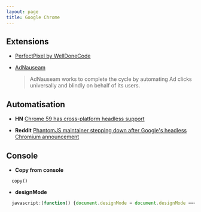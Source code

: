 ```yaml
---
layout: page
title: Google Chrome
---
```


## Extensions

* [PerfectPixel by WellDoneCode](https://chrome.google.com/webstore/detail/perfectpixel-by-welldonec/dkaagdgjmgdmbnecmcefdhjekcoceebi)

* [AdNauseam](https://adnauseam.io)
  > AdNauseam works to complete the cycle by automating Ad clicks universally and blindly on behalf of its users.

## Automatisation

* **HN** [Chrome 59 has cross-platform headless support](https://news.ycombinator.com/item?id=14101233)

* **Reddit** [PhantomJS maintainer stepping down after Google's headless Chromium announcement](https://www.reddit.com/r/javascript/comments/654mnq/phantomjs_maintainer_stepping_down_after_googles/)

## Console

* **Copy from console**

```
  copy()
```

* **designMode**

```js
  javascript:(function() {document.designMode = document.designMode === "on" ? "off":"on";})();
```
